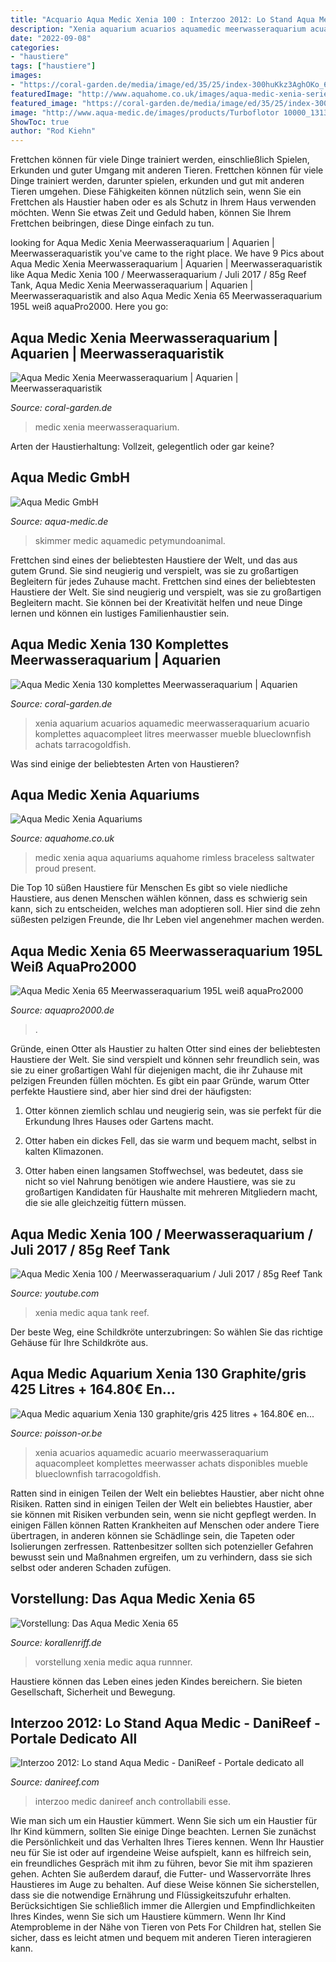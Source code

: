 ```yaml
---
title: "Acquario Aqua Medic Xenia 100 : Interzoo 2012: Lo Stand Aqua Medic"
description: "Xenia aquarium acuarios aquamedic meerwasseraquarium acuario komplettes aquacompleet litres meerwasser mueble blueclownfish achats tarracogoldfish"
date: "2022-09-08"
categories:
- "haustiere"
tags: ["haustiere"]
images:
- "https://coral-garden.de/media/image/ed/35/25/index-300huKkz3AghOKo_600x600.jpg"
featuredImage: "http://www.aquahome.co.uk/images/aqua-medic-xenia-series-pics-2.jpg"
featured_image: "https://coral-garden.de/media/image/ed/35/25/index-300huKkz3AghOKo_600x600.jpg"
image: "http://www.aqua-medic.de/images/products/Turboflotor 10000_13130552770_270x270.jpg"
ShowToc: true
author: "Rod Kiehn"
---
```



Frettchen können für viele Dinge trainiert werden, einschließlich Spielen, Erkunden und guter Umgang mit anderen Tieren.
Frettchen können für viele Dinge trainiert werden, darunter spielen, erkunden und gut mit anderen Tieren umgehen. Diese Fähigkeiten können nützlich sein, wenn Sie ein Frettchen als Haustier haben oder es als Schutz in Ihrem Haus verwenden möchten. Wenn Sie etwas Zeit und Geduld haben, können Sie Ihrem Frettchen beibringen, diese Dinge einfach zu tun.

	

		
looking for Aqua Medic Xenia Meerwasseraquarium | Aquarien | Meerwasseraquaristik you've came to the right place. We have 9 Pics about Aqua Medic Xenia Meerwasseraquarium | Aquarien | Meerwasseraquaristik like Aqua Medic Xenia 100 / Meerwasseraquarium / Juli 2017 / 85g Reef Tank, Aqua Medic Xenia Meerwasseraquarium | Aquarien | Meerwasseraquaristik and also Aqua Medic Xenia 65 Meerwasseraquarium 195L weiß aquaPro2000. Here you go:
		
    
## Aqua Medic Xenia Meerwasseraquarium | Aquarien | Meerwasseraquaristik

<img loading=lazy src="https://coral-garden.de/media/image/32/bc/62/aqua-medic-xenia-riffaquariumbi51mZxx9M2vW.jpg" onerror="this.onerror=null;this.src='https://tse4.mm.bing.net/th?id=OIP.kn44Kv5Z7fyyvNy5eI0gpQHaHa&amp;pid=15.1';" alt="Aqua Medic Xenia Meerwasseraquarium | Aquarien | Meerwasseraquaristik">

_Source: coral-garden.de_

>medic xenia meerwasseraquarium. 

	

Arten der Haustierhaltung: Vollzeit, gelegentlich oder gar keine?

    
## Aqua Medic GmbH

<img loading=lazy src="http://www.aqua-medic.de/images/products/Turboflotor 10000_13130552770_270x270.jpg" onerror="this.onerror=null;this.src='https://tse4.mm.bing.net/th?id=OIP.DGjqILqOmiGouDNxXDbaLQAAAA&amp;pid=15.1';" alt="Aqua Medic GmbH">

_Source: aqua-medic.de_

>skimmer medic aquamedic petymundoanimal. 

	

Frettchen sind eines der beliebtesten Haustiere der Welt, und das aus gutem Grund. Sie sind neugierig und verspielt, was sie zu großartigen Begleitern für jedes Zuhause macht.
Frettchen sind eines der beliebtesten Haustiere der Welt. Sie sind neugierig und verspielt, was sie zu großartigen Begleitern macht. Sie können bei der Kreativität helfen und neue Dinge lernen und können ein lustiges Familienhaustier sein.

    
## Aqua Medic Xenia 130 Komplettes Meerwasseraquarium | Aquarien

<img loading=lazy src="https://coral-garden.de/media/image/ed/35/25/index-300huKkz3AghOKo_600x600.jpg" onerror="this.onerror=null;this.src='https://tse4.mm.bing.net/th?id=OIP.jCvuezqje4tBLxnnudvQHgHaHa&amp;pid=15.1';" alt="Aqua Medic Xenia 130 komplettes Meerwasseraquarium | Aquarien">

_Source: coral-garden.de_

>xenia aquarium acuarios aquamedic meerwasseraquarium acuario komplettes aquacompleet litres meerwasser mueble blueclownfish achats tarracogoldfish. 

	

Was sind einige der beliebtesten Arten von Haustieren?

    
## Aqua Medic Xenia Aquariums

<img loading=lazy src="http://www.aquahome.co.uk/images/aqua-medic-xenia-series-pics-2.jpg" onerror="this.onerror=null;this.src='https://tse3.mm.bing.net/th?id=OIP.uvqEjxFBhz7vWXVLjS8zkgHaEG&amp;pid=15.1';" alt="Aqua Medic Xenia Aquariums">

_Source: aquahome.co.uk_

>medic xenia aqua aquariums aquahome rimless braceless saltwater proud present. 

	

Die Top 10 süßen Haustiere für Menschen
Es gibt so viele niedliche Haustiere, aus denen Menschen wählen können, dass es schwierig sein kann, sich zu entscheiden, welches man adoptieren soll. Hier sind die zehn süßesten pelzigen Freunde, die Ihr Leben viel angenehmer machen werden.

    
## Aqua Medic Xenia 65 Meerwasseraquarium 195L Weiß AquaPro2000

<img loading=lazy src="https://www.aquapro2000.de/media/oldImages/bw.jpg" onerror="this.onerror=null;this.src='https://tse4.mm.bing.net/th?id=OIP.d1pwPMj4Ep1D0Bcqa1GUwwAAAA&amp;pid=15.1';" alt="Aqua Medic Xenia 65 Meerwasseraquarium 195L weiß aquaPro2000">

_Source: aquapro2000.de_

>. 

	

Gründe, einen Otter als Haustier zu halten
Otter sind eines der beliebtesten Haustiere der Welt. Sie sind verspielt und können sehr freundlich sein, was sie zu einer großartigen Wahl für diejenigen macht, die ihr Zuhause mit pelzigen Freunden füllen möchten. Es gibt ein paar Gründe, warum Otter perfekte Haustiere sind, aber hier sind drei der häufigsten:
1) Otter können ziemlich schlau und neugierig sein, was sie perfekt für die Erkundung Ihres Hauses oder Gartens macht.

2) Otter haben ein dickes Fell, das sie warm und bequem macht, selbst in kalten Klimazonen.

3) Otter haben einen langsamen Stoffwechsel, was bedeutet, dass sie nicht so viel Nahrung benötigen wie andere Haustiere, was sie zu großartigen Kandidaten für Haushalte mit mehreren Mitgliedern macht, die sie alle gleichzeitig füttern müssen.

    
## Aqua Medic Xenia 100 / Meerwasseraquarium / Juli 2017 / 85g Reef Tank

<img loading=lazy src="https://i.ytimg.com/vi/4NP5KrK4hbM/maxresdefault.jpg" onerror="this.onerror=null;this.src='https://tse3.mm.bing.net/th?id=OIP.v29UAS03SHNkn72PTMEM_wHaEK&amp;pid=15.1';" alt="Aqua Medic Xenia 100 / Meerwasseraquarium / Juli 2017 / 85g Reef Tank">

_Source: youtube.com_

>xenia medic aqua tank reef. 

	

Der beste Weg, eine Schildkröte unterzubringen: So wählen Sie das richtige Gehäuse für Ihre Schildkröte aus.

    
## Aqua Medic Aquarium Xenia 130 Graphite/gris 425 Litres + 164.80€ En...

<img loading=lazy src="https://www.poisson-or.be/16297-large_default/aqua-medic-aquarium-xenia-130-graphite-gris-425-litres-16480-en-bon-d-achats-corauxpoissons.jpg" onerror="this.onerror=null;this.src='https://tse2.mm.bing.net/th?id=OIP.9z56RNJKwqoJnej1N0V6ggAAAA&amp;pid=15.1';" alt="Aqua Medic aquarium Xenia 130 graphite/gris 425 litres + 164.80€ en...">

_Source: poisson-or.be_

>xenia acuarios aquamedic acuario meerwasseraquarium aquacompleet komplettes meerwasser achats disponibles mueble blueclownfish tarracogoldfish. 

	

Ratten sind in einigen Teilen der Welt ein beliebtes Haustier, aber nicht ohne Risiken.
Ratten sind in einigen Teilen der Welt ein beliebtes Haustier, aber sie können mit Risiken verbunden sein, wenn sie nicht gepflegt werden. In einigen Fällen können Ratten Krankheiten auf Menschen oder andere Tiere übertragen, in anderen können sie Schädlinge sein, die Tapeten oder Isolierungen zerfressen. Rattenbesitzer sollten sich potenzieller Gefahren bewusst sein und Maßnahmen ergreifen, um zu verhindern, dass sie sich selbst oder anderen Schaden zufügen.

    
## Vorstellung: Das Aqua Medic Xenia 65

<img loading=lazy src="https://www.korallenriff.de/imgThumbs/14981_5ad8522bede61.jpg" onerror="this.onerror=null;this.src='https://tse3.mm.bing.net/th?id=OIP.6_sUg0KEaniAPOyc3ri7wwHaD6&amp;pid=15.1';" alt="Vorstellung: Das Aqua Medic Xenia 65">

_Source: korallenriff.de_

>vorstellung xenia medic aqua runnner. 

	

Haustiere können das Leben eines jeden Kindes bereichern. Sie bieten Gesellschaft, Sicherheit und Bewegung.

    
## Interzoo 2012: Lo Stand Aqua Medic - DaniReef - Portale Dedicato All

<img loading=lazy src="http://www.danireef.com/images/2012_05_interzoo/DSG_2906.jpg" onerror="this.onerror=null;this.src='https://tse3.mm.bing.net/th?id=OIP.oR8tD93W7-GzOYtQCvsWlwHaK8&amp;pid=15.1';" alt="Interzoo 2012: Lo stand Aqua Medic - DaniReef - Portale dedicato all">

_Source: danireef.com_

>interzoo medic danireef anch controllabili esse. 

	

Wie man sich um ein Haustier kümmert.
Wenn Sie sich um ein Haustier für Ihr Kind kümmern, sollten Sie einige Dinge beachten. Lernen Sie zunächst die Persönlichkeit und das Verhalten Ihres Tieres kennen. Wenn Ihr Haustier neu für Sie ist oder auf irgendeine Weise aufspielt, kann es hilfreich sein, ein freundliches Gespräch mit ihm zu führen, bevor Sie mit ihm spazieren gehen. Achten Sie außerdem darauf, die Futter- und Wasservorräte Ihres Haustieres im Auge zu behalten. Auf diese Weise können Sie sicherstellen, dass sie die notwendige Ernährung und Flüssigkeitszufuhr erhalten. Berücksichtigen Sie schließlich immer die Allergien und Empfindlichkeiten Ihres Kindes, wenn Sie sich um Haustiere kümmern. Wenn Ihr Kind Atemprobleme in der Nähe von Tieren von Pets For Children hat, stellen Sie sicher, dass es leicht atmen und bequem mit anderen Tieren interagieren kann.

